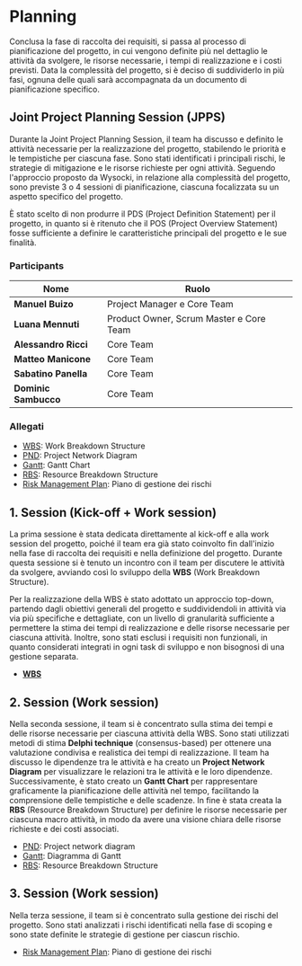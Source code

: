 # Planning

Conclusa la fase di raccolta dei requisiti, si passa al processo di pianificazione
del progetto, in cui vengono definite più nel dettaglio le attività da svolgere,
le risorse necessarie, i tempi di realizzazione e i costi previsti. Data la
complessità del progetto, si è deciso di suddividerlo in più fasi, ognuna delle
quali sarà accompagnata da un documento di pianificazione specifico.

## Joint Project Planning Session (JPPS)

Durante la Joint Project Planning Session, il team ha discusso e definito le
attività necessarie per la realizzazione del progetto, stabilendo le priorità e
le tempistiche per ciascuna fase. Sono stati identificati i principali rischi,
le strategie di mitigazione e le risorse richieste per ogni attività.
Seguendo l'approccio proposto da Wysocki, in relazione alla complessità del
progetto, sono previste 3 o 4 sessioni di pianificazione, ciascuna focalizzata
su un aspetto specifico del progetto.

È stato scelto di non produrre il PDS (Project Definition Statement) per il progetto,
in quanto si è ritenuto che il POS (Project Overview Statement) fosse sufficiente a
definire le caratteristiche principali del progetto e le sue finalità.

### Participants

| Nome                 | Ruolo                                   |
|----------------------|-----------------------------------------|
| **Manuel Buizo**     | Project Manager e Core Team             |
| **Luana Mennuti**    | Product Owner, Scrum Master e Core Team |
| **Alessandro Ricci** | Core Team                               |
| **Matteo Manicone**  | Core Team                               |
| **Sabatino Panella** | Core Team                               |
| **Dominic Sambucco** | Core Team                               |

### Allegati

- [WBS](planning/WBS.md): Work Breakdown Structure
- [PND](planning/PND.md): Project Network Diagram
- [Gantt](planning/Gantt.md): Gantt Chart
- [RBS](planning/RBS.md): Resource Breakdown Structure
- [Risk Management Plan](planning/Risk-Management-Plan.md): Piano di gestione dei rischi

## 1. Session (Kick-off + Work session)

La prima sessione è stata dedicata direttamente al kick-off e alla work session del
progetto, poiché il team era già stato coinvolto fin dall'inizio nella fase di raccolta
dei requisiti e nella definizione del progetto. Durante questa sessione si è tenuto un
incontro con il team per discutere le attività da svolgere, avviando così lo sviluppo
della **WBS** (Work Breakdown Structure).

Per la realizzazione della WBS è stato adottato un approccio top-down, partendo dagli
obiettivi generali del progetto e suddividendoli in attività via via più specifiche e
dettagliate, con un livello di granularità sufficiente a permettere la stima dei tempi
di realizzazione e delle risorse necessarie per ciascuna attività. Inoltre, sono stati
esclusi i requisiti non funzionali, in quanto considerati integrati in ogni task di
sviluppo e non bisognosi di una gestione separata.

- [**WBS**](planning/WBS.md)

## 2. Session (Work session)

Nella seconda sessione, il team si è concentrato sulla stima dei tempi e delle risorse
necessarie per ciascuna attività della WBS. Sono stati utilizzati metodi di stima
**Delphi technique** (consensus-based) per ottenere una valutazione condivisa e
realistica dei tempi di realizzazione. Il team ha discusso le dipendenze tra le
attività e ha creato un **Project Network Diagram** per visualizzare le
relazioni tra le attività e le loro dipendenze. Successivamente, è stato creato un
**Gantt Chart** per rappresentare graficamente la pianificazione
delle attività nel tempo, facilitando la comprensione delle tempistiche e delle scadenze.
In fine è stata creata la **RBS** (Resource Breakdown Structure) per
definire le risorse necessarie per ciascuna macro attività, in modo da avere una
visione chiara delle risorse richieste e dei costi associati.

- [PND](planning/PND.md): Project network diagram
- [Gantt](planning/Gantt.md): Diagramma di Gantt
- [RBS](planning/RBS.md): Resource Breakdown Structure

## 3. Session (Work session)

Nella terza sessione, il team si è concentrato sulla gestione dei rischi del progetto.
Sono stati analizzati i rischi identificati nella fase di scoping e sono state definite
le strategie di gestione per ciascun rischio.

- [Risk Management Plan](planning/Risk-Management-Plan.md): Piano di gestione dei rischi

